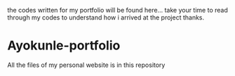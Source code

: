 the codes written for my portfolio will be found here...
take your time to read through my codes to understand how i arrived at the project thanks.
# Ayokunle-portfolio
All the files of my personal website is in this repository
